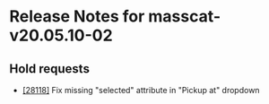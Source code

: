 
# Release Notes for masscat-v20.05.10-02

## Hold requests

- [[28118]](http://bugs.koha-community.org/bugzilla3/show_bug.cgi?id=28118) Fix missing "selected" attribute in "Pickup at" dropdown


